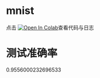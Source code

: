 # mnist
点击
[![Open In Colab](https://colab.research.google.com/assets/colab-badge.svg)](https://colab.research.google.com/drive/1i4dITmkPhYQ7KLwiwVtvebHopoWvv9-q?usp=share_link)查看代码与日志
# 测试准确率
0.9556000232696533
